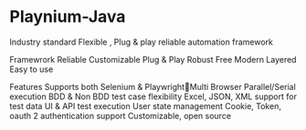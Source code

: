 # Playnium-Java
Industry standard Flexible , Plug &amp; play reliable automation framework

Framewrork
Reliable
Customizable
Plug & Play
Robust
Free
Modern
Layered
Easy to use

Features
Supports both Selenium & PlaywrightMulti Browser
Parallel/Serial execution
BDD & Non BDD test case flexibility
Excel, JSON, XML support for test data
UI & API test execution
User state management
Cookie, Token, oauth 2 authentication support
Customizable, open source
